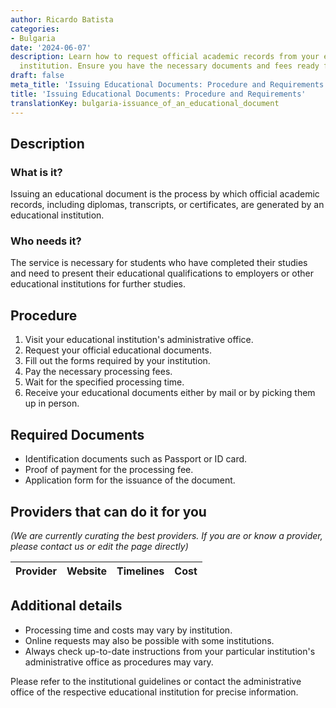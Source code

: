 ```yaml
---
author: Ricardo Batista
categories:
- Bulgaria
date: '2024-06-07'
description: Learn how to request official academic records from your educational
  institution. Ensure you have the necessary documents and fees ready for processing.
draft: false
meta_title: 'Issuing Educational Documents: Procedure and Requirements'
title: 'Issuing Educational Documents: Procedure and Requirements'
translationKey: bulgaria-issuance_of_an_educational_document
---
```



## Description
### What is it?
Issuing an educational document is the process by which official academic records, including diplomas, transcripts, or certificates, are generated by an educational institution. 

### Who needs it?
The service is necessary for students who have completed their studies and need to present their educational qualifications to employers or other educational institutions for further studies. 

## Procedure
1. Visit your educational institution's administrative office.
2. Request your official educational documents.
3. Fill out the forms required by your institution. 
4. Pay the necessary processing fees.
5. Wait for the specified processing time. 
6. Receive your educational documents either by mail or by picking them up in person.

## Required Documents
- Identification documents such as Passport or ID card.
- Proof of payment for the processing fee.
- Application form for the issuance of the document.

## Providers that can do it for you

_(We are currently curating the best providers. If you are or know a provider, please contact us or edit the page directly)_

| Provider        |     Website     |     Timelines    |       Cost      |
| --------------- | --------------- |  :-------------: | :-------------: |

## Additional details
- Processing time and costs may vary by institution.
- Online requests may also be possible with some institutions.
- Always check up-to-date instructions from your particular institution's administrative office as procedures may vary. 

Please refer to the institutional guidelines or contact the administrative office of the respective educational institution for precise information.